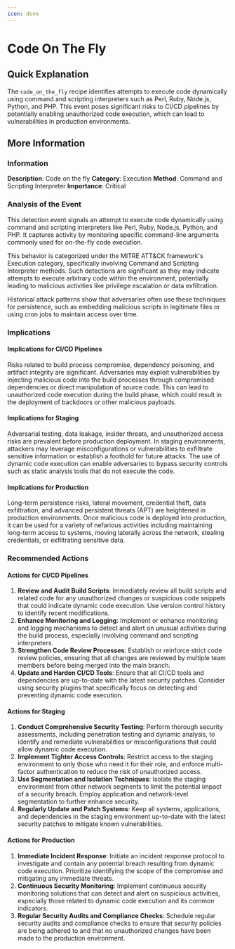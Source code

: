 ```yaml
---
icon: dove
---
```


# Code On The Fly

## Quick Explanation

The `code_on_the_fly` recipe identifies attempts to execute code dynamically using command and scripting interpreters such as Perl, Ruby, Node.js, Python, and PHP. This event poses significant risks to CI/CD pipelines by potentially enabling unauthorized code execution, which can lead to vulnerabilities in production environments.

## More Information

### Information

**Description**: Code on the fly **Category**: Execution **Method**: Command and Scripting Interpreter **Importance**: Critical

### Analysis of the Event

This detection event signals an attempt to execute code dynamically using command and scripting interpreters like Perl, Ruby, Node.js, Python, and PHP. It captures activity by monitoring specific command-line arguments commonly used for on-the-fly code execution.

This behavior is categorized under the MITRE ATT\&CK framework's Execution category, specifically involving Command and Scripting Interpreter methods. Such detections are significant as they may indicate attempts to execute arbitrary code within the environment, potentially leading to malicious activities like privilege escalation or data exfiltration.

Historical attack patterns show that adversaries often use these techniques for persistence, such as embedding malicious scripts in legitimate files or using cron jobs to maintain access over time.

### Implications

#### Implications for CI/CD Pipelines

Risks related to build process compromise, dependency poisoning, and artifact integrity are significant. Adversaries may exploit vulnerabilities by injecting malicious code into the build processes through compromised dependencies or direct manipulation of source code. This can lead to unauthorized code execution during the build phase, which could result in the deployment of backdoors or other malicious payloads.

#### Implications for Staging

Adversarial testing, data leakage, insider threats, and unauthorized access risks are prevalent before production deployment. In staging environments, attackers may leverage misconfigurations or vulnerabilities to exfiltrate sensitive information or establish a foothold for future attacks. The use of dynamic code execution can enable adversaries to bypass security controls such as static analysis tools that do not execute the code.

#### Implications for Production

Long-term persistence risks, lateral movement, credential theft, data exfiltration, and advanced persistent threats (APT) are heightened in production environments. Once malicious code is deployed into production, it can be used for a variety of nefarious activities including maintaining long-term access to systems, moving laterally across the network, stealing credentials, or exfiltrating sensitive data.

### Recommended Actions

#### Actions for CI/CD Pipelines

1. **Review and Audit Build Scripts**: Immediately review all build scripts and related code for any unauthorized changes or suspicious code snippets that could indicate dynamic code execution. Use version control history to identify recent modifications.
2. **Enhance Monitoring and Logging**: Implement or enhance monitoring and logging mechanisms to detect and alert on unusual activities during the build process, especially involving command and scripting interpreters.
3. **Strengthen Code Review Processes**: Establish or reinforce strict code review policies, ensuring that all changes are reviewed by multiple team members before being merged into the main branch.
4. **Update and Harden CI/CD Tools**: Ensure that all CI/CD tools and dependencies are up-to-date with the latest security patches. Consider using security plugins that specifically focus on detecting and preventing dynamic code execution.

#### Actions for Staging

1. **Conduct Comprehensive Security Testing**: Perform thorough security assessments, including penetration testing and dynamic analysis, to identify and remediate vulnerabilities or misconfigurations that could allow dynamic code execution.
2. **Implement Tighter Access Controls**: Restrict access to the staging environment to only those who need it for their role, and enforce multi-factor authentication to reduce the risk of unauthorized access.
3. **Use Segmentation and Isolation Techniques**: Isolate the staging environment from other network segments to limit the potential impact of a security breach. Employ application and network-level segmentation to further enhance security.
4. **Regularly Update and Patch Systems**: Keep all systems, applications, and dependencies in the staging environment up-to-date with the latest security patches to mitigate known vulnerabilities.

#### Actions for Production

1. **Immediate Incident Response**: Initiate an incident response protocol to investigate and contain any potential breach resulting from dynamic code execution. Prioritize identifying the scope of the compromise and mitigating any immediate threats.
2. **Continuous Security Monitoring**: Implement continuous security monitoring solutions that can detect and alert on suspicious activities, especially those related to dynamic code execution and its common indicators.
3. **Regular Security Audits and Compliance Checks**: Schedule regular security audits and compliance checks to ensure that security policies are being adhered to and that no unauthorized changes have been made to the production environment.
